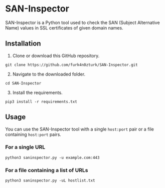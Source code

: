 # SAN-Inspector

SAN-Inspector is a Python tool used to check the SAN (Subject Alternative Name) values in SSL certificates of given domain names.

## Installation

1. Clone or download this GitHub repository.

```
git clone https://github.com/furk4n0zturk/SAN-Inspector.git
```

2. Navigate to the downloaded folder.

```
cd SAN-Inspector
```

3. Install the requirements.

```
pip3 install -r requirements.txt
```

## Usage

You can use the SAN-Inspector tool with a single `host:port` pair or a file containing `host:port` pairs.

### For a single URL

```
python3 saninspector.py -u example.com:443
```

### For a file containing a list of URLs

```
python3 saninspector.py -uL hostlist.txt
```
